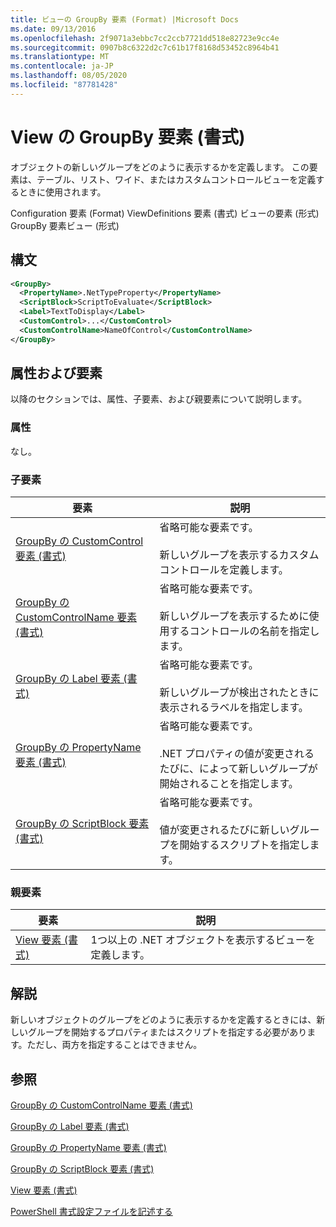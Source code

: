 ```yaml
---
title: ビューの GroupBy 要素 (Format) |Microsoft Docs
ms.date: 09/13/2016
ms.openlocfilehash: 2f9071a3ebbc7cc2ccb7721dd518e82723e9cc4e
ms.sourcegitcommit: 0907b8c6322d2c7c61b17f8168d53452c8964b41
ms.translationtype: MT
ms.contentlocale: ja-JP
ms.lasthandoff: 08/05/2020
ms.locfileid: "87781428"
---
```

# <a name="groupby-element-for-view-format"></a>View の GroupBy 要素 (書式)

オブジェクトの新しいグループをどのように表示するかを定義します。 この要素は、テーブル、リスト、ワイド、またはカスタムコントロールビューを定義するときに使用されます。

Configuration 要素 (Format) ViewDefinitions 要素 (書式) ビューの要素 (形式) GroupBy 要素ビュー (形式)

## <a name="syntax"></a>構文

```xml
<GroupBy>
  <PropertyName>.NetTypeProperty</PropertyName>
  <ScriptBlock>ScriptToEvaluate</ScriptBlock>
  <Label>TextToDisplay</Label>
  <CustomControl>...</CustomControl>
  <CustomControlName>NameOfControl</CustomControlName>
</GroupBy>
```

## <a name="attributes-and-elements"></a>属性および要素

以降のセクションでは、属性、子要素、および親要素について説明します。

### <a name="attributes"></a>属性

なし。

### <a name="child-elements"></a>子要素

|要素|説明|
|-------------|-----------------|
|[GroupBy の CustomControl 要素 (書式)](./customcontrol-element-for-groupby-format.md)|省略可能な要素です。<br /><br /> 新しいグループを表示するカスタムコントロールを定義します。|
|[GroupBy の CustomControlName 要素 (書式)](./customcontrolname-element-for-groupby-format.md)|省略可能な要素です。<br /><br /> 新しいグループを表示するために使用するコントロールの名前を指定します。|
|[GroupBy の Label 要素 (書式)](./label-element-for-groupby-format.md)|省略可能な要素です。<br /><br /> 新しいグループが検出されたときに表示されるラベルを指定します。|
|[GroupBy の PropertyName 要素 (書式)](./propertyname-element-for-groupby-format.md)|省略可能な要素です。<br /><br /> .NET プロパティの値が変更されるたびに、によって新しいグループが開始されることを指定します。|
|[GroupBy の ScriptBlock 要素 (書式)](./scriptblock-element-for-groupby-format.md)|省略可能な要素です。<br /><br /> 値が変更されるたびに新しいグループを開始するスクリプトを指定します。|

### <a name="parent-elements"></a>親要素

|要素|説明|
|-------------|-----------------|
|[View 要素 (書式)](./view-element-format.md)|1つ以上の .NET オブジェクトを表示するビューを定義します。|

## <a name="remarks"></a>解説

新しいオブジェクトのグループをどのように表示するかを定義するときには、新しいグループを開始するプロパティまたはスクリプトを指定する必要があります。ただし、両方を指定することはできません。

## <a name="see-also"></a>参照

[GroupBy の CustomControlName 要素 (書式)](./customcontrolname-element-for-groupby-format.md)

[GroupBy の Label 要素 (書式)](./label-element-for-groupby-format.md)

[GroupBy の PropertyName 要素 (書式)](./propertyname-element-for-groupby-format.md)

[GroupBy の ScriptBlock 要素 (書式)](./scriptblock-element-for-groupby-format.md)

[View 要素 (書式)](./view-element-format.md)

[PowerShell 書式設定ファイルを記述する](./writing-a-powershell-formatting-file.md)
